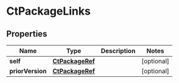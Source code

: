 

# CtPackageLinks

## Properties

Name | Type | Description | Notes
------------ | ------------- | ------------- | -------------
**self** | [**CtPackageRef**](CtPackageRef.md) |  |  [optional]
**priorVersion** | [**CtPackageRef**](CtPackageRef.md) |  |  [optional]




